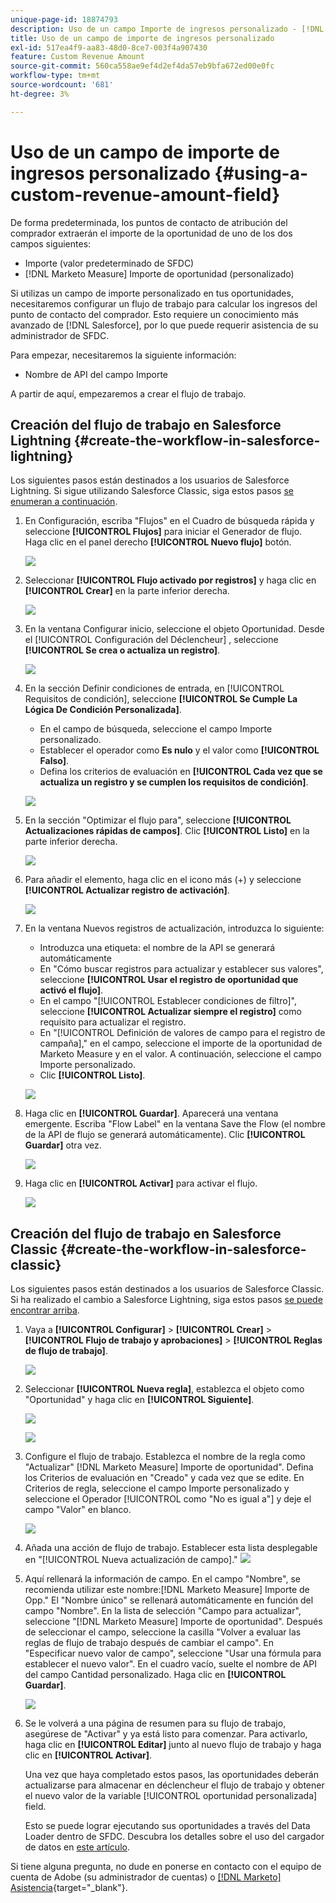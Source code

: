 ```yaml
---
unique-page-id: 18874793
description: Uso de un campo Importe de ingresos personalizado - [!DNL Marketo Measure] - Documentación del producto
title: Uso de un campo de importe de ingresos personalizado
exl-id: 517ea4f9-aa83-48d0-8ce7-003f4a907430
feature: Custom Revenue Amount
source-git-commit: 560ca558ae9ef4d2ef4da57eb9bfa672ed00e0fc
workflow-type: tm+mt
source-wordcount: '681'
ht-degree: 3%

---
```


# Uso de un campo de importe de ingresos personalizado {#using-a-custom-revenue-amount-field}

De forma predeterminada, los puntos de contacto de atribución del comprador extraerán el importe de la oportunidad de uno de los dos campos siguientes:

* Importe (valor predeterminado de SFDC)
* [!DNL Marketo Measure] Importe de oportunidad (personalizado)

Si utilizas un campo de importe personalizado en tus oportunidades, necesitaremos configurar un flujo de trabajo para calcular los ingresos del punto de contacto del comprador. Esto requiere un conocimiento más avanzado de [!DNL Salesforce], por lo que puede requerir asistencia de su administrador de SFDC.

Para empezar, necesitaremos la siguiente información:

* Nombre de API del campo Importe

A partir de aquí, empezaremos a crear el flujo de trabajo.

## Creación del flujo de trabajo en Salesforce Lightning {#create-the-workflow-in-salesforce-lightning}

Los siguientes pasos están destinados a los usuarios de Salesforce Lightning. Si sigue utilizando Salesforce Classic, siga estos pasos [se enumeran a continuación](#create-the-workflow-in-salesforce-classic).

1. En Configuración, escriba &quot;Flujos&quot; en el Cuadro de búsqueda rápida y seleccione **[!UICONTROL Flujos]** para iniciar el Generador de flujo. Haga clic en el panel derecho **[!UICONTROL Nuevo flujo]** botón.

   ![](assets/using-a-custom-revenue-amount-field-1.png)

1. Seleccionar **[!UICONTROL Flujo activado por registros]** y haga clic en **[!UICONTROL Crear]** en la parte inferior derecha.

   ![](assets/using-a-custom-revenue-amount-field-2.png)

1. En la ventana Configurar inicio, seleccione el objeto Oportunidad. Desde el [!UICONTROL Configuración del Déclencheur] , seleccione **[!UICONTROL Se crea o actualiza un registro]**.

   ![](assets/using-a-custom-revenue-amount-field-3.png)

1. En la sección Definir condiciones de entrada, en [!UICONTROL Requisitos de condición], seleccione **[!UICONTROL Se Cumple La Lógica De Condición Personalizada]**.
   * En el campo de búsqueda, seleccione el campo Importe personalizado.
   * Establecer el operador como **Es nulo** y el valor como **[!UICONTROL Falso]**.
   * Defina los criterios de evaluación en **[!UICONTROL Cada vez que se actualiza un registro y se cumplen los requisitos de condición]**.

   ![](assets/using-a-custom-revenue-amount-field-4.png)

1. En la sección &quot;Optimizar el flujo para&quot;, seleccione **[!UICONTROL Actualizaciones rápidas de campos]**. Clic **[!UICONTROL Listo]** en la parte inferior derecha.

   ![](assets/using-a-custom-revenue-amount-field-5.png)

1. Para añadir el elemento, haga clic en el icono más (+) y seleccione **[!UICONTROL Actualizar registro de activación]**.

   ![](assets/using-a-custom-revenue-amount-field-6.png)

1. En la ventana Nuevos registros de actualización, introduzca lo siguiente:

   * Introduzca una etiqueta: el nombre de la API se generará automáticamente
   * En &quot;Cómo buscar registros para actualizar y establecer sus valores&quot;, seleccione **[!UICONTROL Usar el registro de oportunidad que activó el flujo]**.
   * En el campo &quot;[!UICONTROL Establecer condiciones de filtro]&quot;, seleccione **[!UICONTROL Actualizar siempre el registro]** como requisito para actualizar el registro.
   * En &quot;[!UICONTROL Definición de valores de campo para el registro de campaña],&quot; en el campo, seleccione el importe de la oportunidad de Marketo Measure y en el valor. A continuación, seleccione el campo Importe personalizado.
   * Clic **[!UICONTROL Listo]**.

   ![](assets/using-a-custom-revenue-amount-field-7.png)

1. Haga clic en **[!UICONTROL Guardar]**. Aparecerá una ventana emergente. Escriba &quot;Flow Label&quot; en la ventana Save the Flow (el nombre de la API de flujo se generará automáticamente). Clic **[!UICONTROL Guardar]** otra vez.

   ![](assets/using-a-custom-revenue-amount-field-8.png)

1. Haga clic en **[!UICONTROL Activar]** para activar el flujo.

   ![](assets/using-a-custom-revenue-amount-field-9.png)

## Creación del flujo de trabajo en Salesforce Classic {#create-the-workflow-in-salesforce-classic}

Los siguientes pasos están destinados a los usuarios de Salesforce Classic. Si ha realizado el cambio a Salesforce Lightning, siga estos pasos [se puede encontrar arriba](#create-the-workflow-in-salesforce-lightning).

1. Vaya a **[!UICONTROL Configurar]** > **[!UICONTROL Crear]** > **[!UICONTROL Flujo de trabajo y aprobaciones]** > **[!UICONTROL Reglas de flujo de trabajo]**.

   ![](assets/using-a-custom-revenue-amount-field-10.png)

1. Seleccionar **[!UICONTROL Nueva regla]**, establezca el objeto como &quot;Oportunidad&quot; y haga clic en **[!UICONTROL Siguiente]**.

   ![](assets/using-a-custom-revenue-amount-field-11.png)

   ![](assets/using-a-custom-revenue-amount-field-12.png)

1. Configure el flujo de trabajo. Establezca el nombre de la regla como &quot;Actualizar&quot; [!DNL Marketo Measure] Importe de oportunidad&quot;. Defina los Criterios de evaluación en &quot;Creado&quot; y cada vez que se edite. En Criterios de regla, seleccione el campo Importe personalizado y seleccione el Operador [!UICONTROL como &quot;No es igual a&quot;] y deje el campo &quot;Valor&quot; en blanco.

   ![](assets/using-a-custom-revenue-amount-field-13.png)

1. Añada una acción de flujo de trabajo. Establecer esta lista desplegable en &quot;[!UICONTROL Nueva actualización de campo].&quot;
   ![](assets/using-a-custom-revenue-amount-field-14.png)

1. Aquí rellenará la información de campo. En el campo &quot;Nombre&quot;, se recomienda utilizar este nombre:[!DNL Marketo Measure] Importe de Opp.&quot; El &quot;Nombre único&quot; se rellenará automáticamente en función del campo &quot;Nombre&quot;. En la lista de selección &quot;Campo para actualizar&quot;, seleccione &quot;[!DNL Marketo Measure] Importe de oportunidad&quot;. Después de seleccionar el campo, seleccione la casilla &quot;Volver a evaluar las reglas de flujo de trabajo después de cambiar el campo&quot;. En &quot;Especificar nuevo valor de campo&quot;, seleccione &quot;Usar una fórmula para establecer el nuevo valor&quot;. En el cuadro vacío, suelte el nombre de API del campo Cantidad personalizado. Haga clic en **[!UICONTROL Guardar]**.

   ![](assets/using-a-custom-revenue-amount-field-15.png)

1. Se le volverá a una página de resumen para su flujo de trabajo, asegúrese de &quot;Activar&quot; y ya está listo para comenzar. Para activarlo, haga clic en **[!UICONTROL Editar]** junto al nuevo flujo de trabajo y haga clic en **[!UICONTROL Activar]**.

   Una vez que haya completado estos pasos, las oportunidades deberán actualizarse para almacenar en déclencheur el flujo de trabajo y obtener el nuevo valor de la variable [!UICONTROL oportunidad personalizada] field.

   Esto se puede lograr ejecutando sus oportunidades a través del Data Loader dentro de SFDC. Descubra los detalles sobre el uso del cargador de datos en [este artículo](/help/advanced-marketo-measure-features/custom-revenue-amount/using-data-loader-to-update-marketo-measure-custom-amount-field.md).

Si tiene alguna pregunta, no dude en ponerse en contacto con el equipo de cuenta de Adobe (su administrador de cuentas) o [[!DNL Marketo] Asistencia](https://nation.marketo.com/t5/support/ct-p/Support){target="_blank"}.
